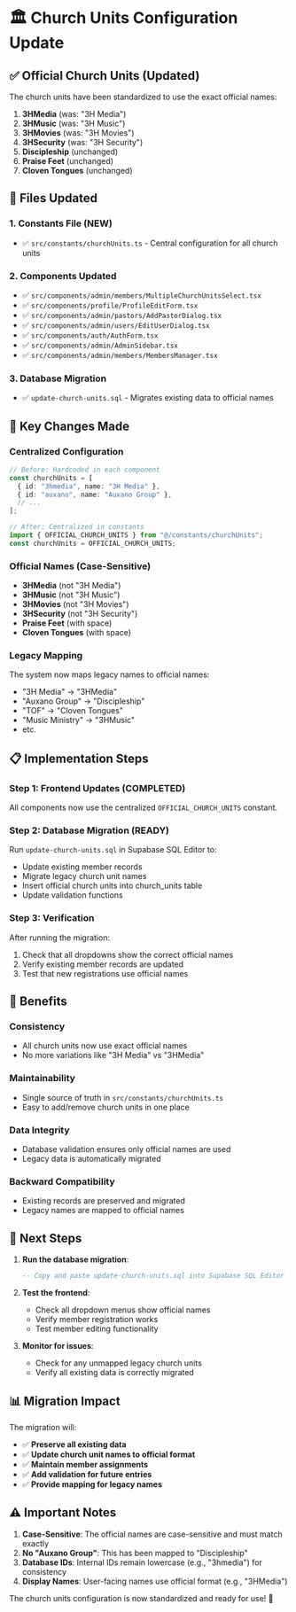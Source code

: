 # 🏛️ Church Units Configuration Update

## ✅ **Official Church Units (Updated)**

The church units have been standardized to use the exact official names:

1. **3HMedia** (was: "3H Media")
2. **3HMusic** (was: "3H Music") 
3. **3HMovies** (was: "3H Movies")
4. **3HSecurity** (was: "3H Security")
5. **Discipleship** (unchanged)
6. **Praise Feet** (unchanged)
7. **Cloven Tongues** (unchanged)

## 📁 **Files Updated**

### **1. Constants File (NEW)**
- ✅ `src/constants/churchUnits.ts` - Central configuration for all church units

### **2. Components Updated**
- ✅ `src/components/admin/members/MultipleChurchUnitsSelect.tsx`
- ✅ `src/components/profile/ProfileEditForm.tsx`
- ✅ `src/components/admin/pastors/AddPastorDialog.tsx`
- ✅ `src/components/admin/users/EditUserDialog.tsx`
- ✅ `src/components/auth/AuthForm.tsx`
- ✅ `src/components/admin/AdminSidebar.tsx`
- ✅ `src/components/admin/members/MembersManager.tsx`

### **3. Database Migration**
- ✅ `update-church-units.sql` - Migrates existing data to official names

## 🔧 **Key Changes Made**

### **Centralized Configuration**
```typescript
// Before: Hardcoded in each component
const churchUnits = [
  { id: "3hmedia", name: "3H Media" },
  { id: "auxano", name: "Auxano Group" },
  // ...
];

// After: Centralized in constants
import { OFFICIAL_CHURCH_UNITS } from "@/constants/churchUnits";
const churchUnits = OFFICIAL_CHURCH_UNITS;
```

### **Official Names (Case-Sensitive)**
- **3HMedia** (not "3H Media")
- **3HMusic** (not "3H Music")
- **3HMovies** (not "3H Movies")
- **3HSecurity** (not "3H Security")
- **Praise Feet** (with space)
- **Cloven Tongues** (with space)

### **Legacy Mapping**
The system now maps legacy names to official names:
- "3H Media" → "3HMedia"
- "Auxano Group" → "Discipleship"
- "TOF" → "Cloven Tongues"
- "Music Ministry" → "3HMusic"
- etc.

## 📋 **Implementation Steps**

### **Step 1: Frontend Updates (COMPLETED)**
All components now use the centralized `OFFICIAL_CHURCH_UNITS` constant.

### **Step 2: Database Migration (READY)**
Run `update-church-units.sql` in Supabase SQL Editor to:
- Update existing member records
- Migrate legacy church unit names
- Insert official church units into church_units table
- Update validation functions

### **Step 3: Verification**
After running the migration:
1. Check that all dropdowns show the correct official names
2. Verify existing member records are updated
3. Test that new registrations use official names

## 🎯 **Benefits**

### **Consistency**
- All church units now use exact official names
- No more variations like "3H Media" vs "3HMedia"

### **Maintainability**
- Single source of truth in `src/constants/churchUnits.ts`
- Easy to add/remove church units in one place

### **Data Integrity**
- Database validation ensures only official names are used
- Legacy data is automatically migrated

### **Backward Compatibility**
- Existing records are preserved and migrated
- Legacy names are mapped to official names

## 🚀 **Next Steps**

1. **Run the database migration**:
   ```sql
   -- Copy and paste update-church-units.sql into Supabase SQL Editor
   ```

2. **Test the frontend**:
   - Check all dropdown menus show official names
   - Verify member registration works
   - Test member editing functionality

3. **Monitor for issues**:
   - Check for any unmapped legacy church units
   - Verify all existing data is correctly migrated

## 📊 **Migration Impact**

The migration will:
- ✅ **Preserve all existing data**
- ✅ **Update church unit names to official format**
- ✅ **Maintain member assignments**
- ✅ **Add validation for future entries**
- ✅ **Provide mapping for legacy names**

## ⚠️ **Important Notes**

1. **Case-Sensitive**: The official names are case-sensitive and must match exactly
2. **No "Auxano Group"**: This has been mapped to "Discipleship"
3. **Database IDs**: Internal IDs remain lowercase (e.g., "3hmedia") for consistency
4. **Display Names**: User-facing names use official format (e.g., "3HMedia")

The church units configuration is now standardized and ready for use! 🎉
